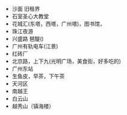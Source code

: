 - 沙面 旧租界
- 石室圣心大教堂
- 花城汇(东塔，西塔，广州塔)，图书馆，
- 珠江夜游
- 兴盛路 琶醍()
- 广州有轨电车(江景)
- 红砖厂
- 北京路，上下九(光明广场，美食街，好多吃的)
- 广州东站
- 生鱼皮，早茶，下午茶
- 天河区
- 南越王
- 白云山
- 越秀山（镇海楼）